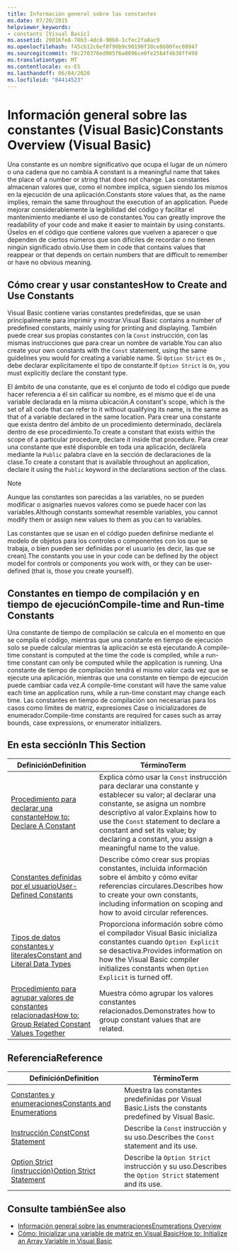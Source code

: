 ```yaml
---
title: Información general sobre las constantes
ms.date: 07/20/2015
helpviewer_keywords:
- constants [Visual Basic]
ms.assetid: 29016fe8-78b3-4dc8-90b8-1cfec2fa8ac9
ms.openlocfilehash: f45cb12c6ef0f90b9c90190f30ce8600fec80947
ms.sourcegitcommit: f8c270376ed905f6a8896ce0fe25b4f4b38ff498
ms.translationtype: MT
ms.contentlocale: es-ES
ms.lasthandoff: 06/04/2020
ms.locfileid: "84414523"
---
```

# <a name="constants-overview-visual-basic"></a><span data-ttu-id="f0fc4-102">Información general sobre las constantes (Visual Basic)</span><span class="sxs-lookup"><span data-stu-id="f0fc4-102">Constants Overview (Visual Basic)</span></span>
<span data-ttu-id="f0fc4-103">Una constante es un nombre significativo que ocupa el lugar de un número o una cadena que no cambia.</span><span class="sxs-lookup"><span data-stu-id="f0fc4-103">A constant is a meaningful name that takes the place of a number or string that does not change.</span></span> <span data-ttu-id="f0fc4-104">Las constantes almacenan valores que, como el nombre implica, siguen siendo los mismos en la ejecución de una aplicación.</span><span class="sxs-lookup"><span data-stu-id="f0fc4-104">Constants store values that, as the name implies, remain the same throughout the execution of an application.</span></span> <span data-ttu-id="f0fc4-105">Puede mejorar considerablemente la legibilidad del código y facilitar el mantenimiento mediante el uso de constantes.</span><span class="sxs-lookup"><span data-stu-id="f0fc4-105">You can greatly improve the readability of your code and make it easier to maintain by using constants.</span></span> <span data-ttu-id="f0fc4-106">Úselos en el código que contiene valores que vuelven a aparecer o que dependen de ciertos números que son difíciles de recordar o no tienen ningún significado obvio.</span><span class="sxs-lookup"><span data-stu-id="f0fc4-106">Use them in code that contains values that reappear or that depends on certain numbers that are difficult to remember or have no obvious meaning.</span></span>  
  
## <a name="how-to-create-and-use-constants"></a><span data-ttu-id="f0fc4-107">Cómo crear y usar constantes</span><span class="sxs-lookup"><span data-stu-id="f0fc4-107">How to Create and Use Constants</span></span>  
 <span data-ttu-id="f0fc4-108">Visual Basic contiene varias constantes predefinidas, que se usan principalmente para imprimir y mostrar.</span><span class="sxs-lookup"><span data-stu-id="f0fc4-108">Visual Basic contains a number of predefined constants, mainly using for printing and displaying.</span></span> <span data-ttu-id="f0fc4-109">También puede crear sus propias constantes con la `Const` instrucción, con las mismas instrucciones que para crear un nombre de variable.</span><span class="sxs-lookup"><span data-stu-id="f0fc4-109">You can also create your own constants with the `Const` statement, using the same guidelines you would for creating a variable name.</span></span> <span data-ttu-id="f0fc4-110">Si `Option Strict` es `On` , debe declarar explícitamente el tipo de constante.</span><span class="sxs-lookup"><span data-stu-id="f0fc4-110">If `Option Strict` is `On`, you must explicitly declare the constant type.</span></span>  
  
 <span data-ttu-id="f0fc4-111">El ámbito de una constante, que es el conjunto de todo el código que puede hacer referencia a él sin calificar su nombre, es el mismo que el de una variable declarada en la misma ubicación.</span><span class="sxs-lookup"><span data-stu-id="f0fc4-111">A constant's scope, which is the set of all code that can refer to it without qualifying its name, is the same as that of a variable declared in the same location.</span></span> <span data-ttu-id="f0fc4-112">Para crear una constante que exista dentro del ámbito de un procedimiento determinado, declárela dentro de ese procedimiento.</span><span class="sxs-lookup"><span data-stu-id="f0fc4-112">To create a constant that exists within the scope of a particular procedure, declare it inside that procedure.</span></span> <span data-ttu-id="f0fc4-113">Para crear una constante que esté disponible en toda una aplicación, declárela mediante la `Public` palabra clave en la sección de declaraciones de la clase.</span><span class="sxs-lookup"><span data-stu-id="f0fc4-113">To create a constant that is available throughout an application, declare it using the `Public` keyword in the declarations section of the class.</span></span>  
  
> [!NOTE]
> <span data-ttu-id="f0fc4-114">Aunque las constantes son parecidas a las variables, no se pueden modificar o asignarles nuevos valores como se puede hacer con las variables.</span><span class="sxs-lookup"><span data-stu-id="f0fc4-114">Although constants somewhat resemble variables, you cannot modify them or assign new values to them as you can to variables.</span></span>  
  
 <span data-ttu-id="f0fc4-115">Las constantes que se usan en el código pueden definirse mediante el modelo de objetos para los controles o componentes con los que se trabaja, o bien pueden ser definidas por el usuario (es decir, las que se crean).</span><span class="sxs-lookup"><span data-stu-id="f0fc4-115">The constants you use in your code can be defined by the object model for controls or components you work with, or they can be user-defined (that is, those you create yourself).</span></span>  
  
## <a name="compile-time-and-run-time-constants"></a><span data-ttu-id="f0fc4-116">Constantes en tiempo de compilación y en tiempo de ejecución</span><span class="sxs-lookup"><span data-stu-id="f0fc4-116">Compile-time and Run-time Constants</span></span>  
 <span data-ttu-id="f0fc4-117">Una constante de tiempo de compilación se calcula en el momento en que se compila el código, mientras que una constante en tiempo de ejecución solo se puede calcular mientras la aplicación se está ejecutando.</span><span class="sxs-lookup"><span data-stu-id="f0fc4-117">A compile-time constant is computed at the time the code is compiled, while a run-time constant can only be computed while the application is running.</span></span> <span data-ttu-id="f0fc4-118">Una constante de tiempo de compilación tendrá el mismo valor cada vez que se ejecute una aplicación, mientras que una constante en tiempo de ejecución puede cambiar cada vez.</span><span class="sxs-lookup"><span data-stu-id="f0fc4-118">A compile-time constant will have the same value each time an application runs, while a run-time constant may change each time.</span></span> <span data-ttu-id="f0fc4-119">Las constantes en tiempo de compilación son necesarias para los casos como límites de matriz, expresiones Case o inicializadores de enumerador.</span><span class="sxs-lookup"><span data-stu-id="f0fc4-119">Compile-time constants are required for cases such as array bounds, case expressions, or enumerator initializers.</span></span>  
  
## <a name="in-this-section"></a><span data-ttu-id="f0fc4-120">En esta sección</span><span class="sxs-lookup"><span data-stu-id="f0fc4-120">In This Section</span></span>  
  
|<span data-ttu-id="f0fc4-121">Definición</span><span class="sxs-lookup"><span data-stu-id="f0fc4-121">Definition</span></span>|<span data-ttu-id="f0fc4-122">Término</span><span class="sxs-lookup"><span data-stu-id="f0fc4-122">Term</span></span>|  
|---|---|  
|[<span data-ttu-id="f0fc4-123">Procedimiento para declarar una constante</span><span class="sxs-lookup"><span data-stu-id="f0fc4-123">How to: Declare A Constant</span></span>](how-to-declare-a-constant.md)|<span data-ttu-id="f0fc4-124">Explica cómo usar la `Const` instrucción para declarar una constante y establecer su valor; al declarar una constante, se asigna un nombre descriptivo al valor.</span><span class="sxs-lookup"><span data-stu-id="f0fc4-124">Explains how to use the `Const` statement to declare a constant and set its value; by declaring a constant, you assign a meaningful name to the value.</span></span>|  
|[<span data-ttu-id="f0fc4-125">Constantes definidas por el usuario</span><span class="sxs-lookup"><span data-stu-id="f0fc4-125">User-Defined Constants</span></span>](user-defined-constants.md)|<span data-ttu-id="f0fc4-126">Describe cómo crear sus propias constantes, incluida información sobre el ámbito y cómo evitar referencias circulares.</span><span class="sxs-lookup"><span data-stu-id="f0fc4-126">Describes how to create your own constants, including information on scoping and how to avoid circular references.</span></span>|  
|[<span data-ttu-id="f0fc4-127">Tipos de datos constantes y literales</span><span class="sxs-lookup"><span data-stu-id="f0fc4-127">Constant and Literal Data Types</span></span>](constant-and-literal-data-types.md)|<span data-ttu-id="f0fc4-128">Proporciona información sobre cómo el compilador Visual Basic inicializa constantes cuando `Option Explicit` se desactiva.</span><span class="sxs-lookup"><span data-stu-id="f0fc4-128">Provides information on how the Visual Basic compiler initializes constants when `Option Explicit` is turned off.</span></span>|  
|[<span data-ttu-id="f0fc4-129">Procedimiento para agrupar valores de constantes relacionadas</span><span class="sxs-lookup"><span data-stu-id="f0fc4-129">How to: Group Related Constant Values Together</span></span>](how-to-group-related-constant-values-together.md)|<span data-ttu-id="f0fc4-130">Muestra cómo agrupar los valores constantes relacionados.</span><span class="sxs-lookup"><span data-stu-id="f0fc4-130">Demonstrates how to group constant values that are related.</span></span>|  
  
## <a name="reference"></a><span data-ttu-id="f0fc4-131">Referencia</span><span class="sxs-lookup"><span data-stu-id="f0fc4-131">Reference</span></span>  
  
|<span data-ttu-id="f0fc4-132">Definición</span><span class="sxs-lookup"><span data-stu-id="f0fc4-132">Definition</span></span>|<span data-ttu-id="f0fc4-133">Término</span><span class="sxs-lookup"><span data-stu-id="f0fc4-133">Term</span></span>|  
|---|---|  
|[<span data-ttu-id="f0fc4-134">Constantes y enumeraciones</span><span class="sxs-lookup"><span data-stu-id="f0fc4-134">Constants and Enumerations</span></span>](../../../language-reference/constants-and-enumerations.md)|<span data-ttu-id="f0fc4-135">Muestra las constantes predefinidas por Visual Basic.</span><span class="sxs-lookup"><span data-stu-id="f0fc4-135">Lists the constants predefined by Visual Basic.</span></span>|  
|[<span data-ttu-id="f0fc4-136">Instrucción Const</span><span class="sxs-lookup"><span data-stu-id="f0fc4-136">Const Statement</span></span>](../../../language-reference/statements/const-statement.md)|<span data-ttu-id="f0fc4-137">Describe la `Const` instrucción y su uso.</span><span class="sxs-lookup"><span data-stu-id="f0fc4-137">Describes the `Const` statement and its use.</span></span>|  
|[<span data-ttu-id="f0fc4-138">Option Strict (instrucción)</span><span class="sxs-lookup"><span data-stu-id="f0fc4-138">Option Strict Statement</span></span>](../../../language-reference/statements/option-strict-statement.md)|<span data-ttu-id="f0fc4-139">Describe la `Option Strict` instrucción y su uso.</span><span class="sxs-lookup"><span data-stu-id="f0fc4-139">Describes the `Option Strict` statement and its use.</span></span>|  
  
## <a name="see-also"></a><span data-ttu-id="f0fc4-140">Consulte también</span><span class="sxs-lookup"><span data-stu-id="f0fc4-140">See also</span></span>

- [<span data-ttu-id="f0fc4-141">Información general sobre las enumeraciones</span><span class="sxs-lookup"><span data-stu-id="f0fc4-141">Enumerations Overview</span></span>](enumerations-overview.md)
- [<span data-ttu-id="f0fc4-142">Cómo: Inicializar una variable de matriz en Visual Basic</span><span class="sxs-lookup"><span data-stu-id="f0fc4-142">How to: Initialize an Array Variable in Visual Basic</span></span>](../arrays/how-to-initialize-an-array-variable.md)
